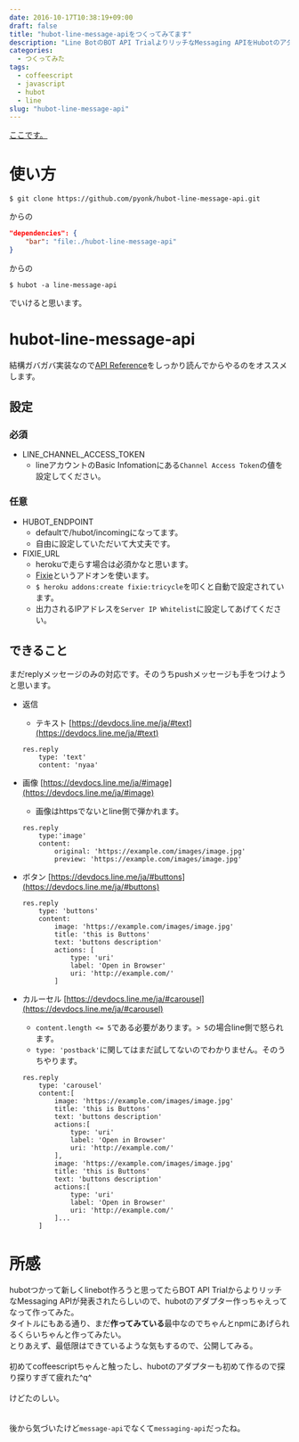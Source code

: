 ```yaml
---
date: 2016-10-17T10:38:19+09:00
draft: false
title: "hubot-line-message-apiをつくってみてます"
description: "Line BotのBOT API TrialよりリッチなMessaging APIをHubotのアダプター作りつつ、試してみました。"
categories:
  - つくってみた
tags:
  - coffeescript
  - javascript
  - hubot
  - line
slug: "hubot-line-message-api"
---
```

[ここです。](https://github.com/pyonk/hubot-line-message-api)

# 使い方
`$ git clone https://github.com/pyonk/hubot-line-message-api.git`

からの

```json:package.json
"dependencies": {
    "bar": "file:./hubot-line-message-api"
}
```

からの

`$ hubot -a line-message-api`

でいけると思います。

# hubot-line-message-api
結構ガバガバ実装なので[API Reference](https://devdocs.line.me/ja/)をしっかり読んでからやるのをオススメします。
## 設定
### 必須
* LINE_CHANNEL_ACCESS_TOKEN
    * lineアカウントのBasic Infomationにある`Channel Access Token`の値を設定してください。

### 任意
* HUBOT_ENDPOINT
    * defaultで/hubot/incomingになってます。
    * 自由に設定していただいて大丈夫です。
* FIXIE_URL
    * herokuで走らす場合は必須かなと思います。
    * [Fixie](https://elements.heroku.com/addons/fixie)というアドオンを使います。
    * `$ heroku addons:create fixie:tricycle`を叩くと自動で設定されています。
    * 出力されるIPアドレスを`Server IP Whitelist`に設定してあげてください。

## できること
まだreplyメッセージのみの対応です。そのうちpushメッセージも手をつけようと思います。

* 返信
    * テキスト [https://devdocs.line.me/ja/#text](https://devdocs.line.me/ja/#text)

    ```
    res.reply
        type: 'text'
        content: 'nyaa'
    ```

* 画像 [https://devdocs.line.me/ja/#image](https://devdocs.line.me/ja/#image)
    * 画像はhttpsでないとline側で弾かれます。

    ```
    res.reply
        type:'image'
        content:
            original: 'https://example.com/images/image.jpg'
            preview: 'https://example.com/images/image.jpg'
    ```

* ボタン [https://devdocs.line.me/ja/#buttons](https://devdocs.line.me/ja/#buttons)

    ```
    res.reply
        type: 'buttons'
        content:
            image: 'https://example.com/images/image.jpg'
            title: 'this is Buttons'
            text: 'buttons description'
            actions: [
                type: 'uri'
                label: 'Open in Browser'
                uri: 'http://example.com/'
            ]
    ```

* カルーセル [https://devdocs.line.me/ja/#carousel](https://devdocs.line.me/ja/#carousel)
    * `content.length <= 5`である必要があります。`> 5`の場合line側で怒られます。
    * `type: 'postback'`に関してはまだ試してないのでわかりません。そのうちやります。

    ```
    res.reply
        type: 'carousel'
        content:[
            image: 'https://example.com/images/image.jpg'
            title: 'this is Buttons'
            text: 'buttons description'
            actions:[
                type: 'uri'
                label: 'Open in Browser'
                uri: 'http://example.com/'
            ],
            image: 'https://example.com/images/image.jpg'
            title: 'this is Buttons'
            text: 'buttons description'
            actions:[
                type: 'uri'
                label: 'Open in Browser'
                uri: 'http://example.com/'
            ]...
        ]
    ```

# 所感
hubotつかって新しくlinebot作ろうと思ってたらBOT API TrialからよりリッチなMessaging APIが発表されたらしいので、hubotのアダプター作っちゃえってなって作ってみた。<br>
タイトルにもある通り、まだ**作ってみている**最中なのでちゃんとnpmにあげられるくらいちゃんと作ってみたい。<br>
とりあえず、最低限はできているような気もするので、公開してみる。<br><br>
初めてcoffeescriptちゃんと触ったし、hubotのアダプターも初めて作るので探り探りすぎて疲れた^q^<br><br>
けどたのしい。<br><br><br>
後から気づいたけど`message-api`でなくて`messaging-api`だったね。
